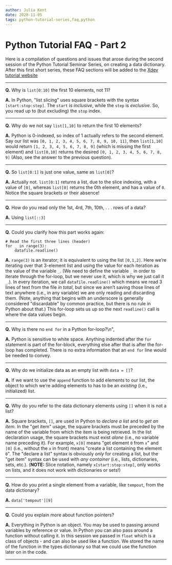 ```yaml
---
author: Julia Kent
date: 2020-11-05
tags: python-tutorial-series,faq,python
---
```


# Python Tutorial FAQ - Part 2

Here is a compilation of questions and issues that arose during the second session of the Python Tutorial Seminar Series, on creating a data dictionary. After this first short series, these FAQ sections will be added to the [Xdev tutorial website](https://ncar.github.io/python-tutorial/)

---

**Q.** Why is `list[0:10]` the first 10 elements, not 11?

**A.** In Python, "list slicing" uses square brackets with the syntax `[start:stop:step]`. The `start` is _inclusive_, while the `step` is _exclusive_. So, you read up to (but excluding) the `stop` index.

---

**Q.** Why do we not say `list[1,10]` to return the first 10 elements?

**A.** Python is 0-indexed, so index of 1 actually refers to the second element. Say our list was `[0, 1, 2, 3, 4, 5, 6, 7, 8, 9, 10, 11]`, then `list[1,10]` would return `[1, 2, 3, 4, 5, 6, 7, 8, 9]` (which is missing the first element) and `list[0,10]` returns the desired `[0, 1, 2, 3, 4, 5, 6, 7, 8, 9]` (Also, see the answer to the previous question).

---

**Q.** So `list[0:1]` is just one value, same as `list[0]`?

**A.** Actually not. `list[0:1]` returns a list, due to the slice indexing, with a value of `[0]`, whereas `list[0]` returns the 0th element, and has a value of `0`. Notice the square brackets or their absence!

---

**Q.** How do you read only the 1st, 4rd, 7th, 10th, . . . rows of a data?

**A.** Using `list[::3]`

---

**Q.** Could you clarify how this part works again:

```
# Read the first three lines (header)
for _ in range(3):
    datafile.readline()
```

**A.** `range(3)` is an iterator; it is equivalent to using the list `[0,1,2]`. Here we’re iterating over that 3-element list and using the value for each iteration as the value of the variable `_`. (We need to define the variable `_` in order to iterate through the for-loop, but we never use it, which is why we just call it `_`.). In every iteration, we call `datafile.readline()` which means we read 3 lines of text from the file _in total_, but since we aren’t saving those lines of text anywhere (i.e., in any variable) we are only reading and discarding them. (Note, anything that begins with an underscore is generally considered "discardable" by common practice, but there is no rule in Python about that.) This for-loop sets us up so the next `readline()` call is where the data values begin.

---

**Q.** Why is there no `end for` in a Python for-loop?\n",

**A.** Python is sensitive to white space. Anything indented after the `for` statement is part of the for-block, everything else after that is after the for-loop has completed. There is no extra information that an `end for` line would be needed to convey.

---

**Q.** Why do we initialize data as an empty list with `data = []`?

**A.** If we want to use the `append` function to add elements to our list, the object to which we’re adding elements to has to be an _existing_ (i.e., initialized) list.

---

**Q.** Why do you refer to the data dictionary elements using `[]` when it is not a list?

**A.** Square brackets, `[]`, are used in Python to _declare a list_ and to _get an item_. In the "get item" usage, the square brackets must be preceded by the name of the variable from which the item is being retrieved. In the list declaration usage, the square brackets must exist _alone_ (i.e., no variable name preceding it). For example, `x[0]` means "get element `0` from `x`" and `[0]` (i.e., without the `x` in front) means "create a list containing the element `0`". The "declare a list" syntax is obviously _only_ for creating a list, but the "get item" syntax can be used with _any container_ (i.e., lists, dictionaries, sets, etc.). (**NOTE:** Slice notation, namely `x[start:stop:step]`, only works on lists, and it does not work with dictionaries or sets!)

---

**Q.** How do you print a single element from a variable, like `tempout`, from the data dictionary?

**A.** `data['tempout'][9]`

---

**Q.** Could you explain more about function pointers?

**A.** Everything in Python is an object. You may be used to passing around variables by reference or value. In Python you can also pass around a function without calling it. In this session we passed in `float` which is a class of objects - and can also be used like a function. We stored the name of the function in the types dictionary so that we could use the function later on in the code.

---
